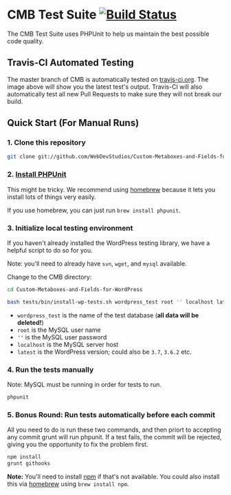 # CMB Test Suite [![Build Status](https://travis-ci.org/WebDevStudios/Custom-Metaboxes-and-Fields-for-WordPress.svg?branch=trunk)](https://travis-ci.org/WebDevStudios/Custom-Metaboxes-and-Fields-for-WordPress)

The CMB Test Suite uses PHPUnit to help us maintain the best possible code quality.

Travis-CI Automated Testing
-----------------------------

The master branch of CMB is automatically tested on [travis-ci.org](http://travis-ci.org). The image above will show you the latest test's output. Travis-CI will also automatically test all new Pull Requests to make sure they will not break our build.

Quick Start (For Manual Runs)
-----------------------------

### 1. Clone this repository
```bash
git clone git://github.com/WebDevStudios/Custom-Metaboxes-and-Fields-for-WordPress.git ./
```

### 2. [Install PHPUnit](https://github.com/sebastianbergmann/phpunit#installation)
This might be tricky. We recommend using [homebrew](http://brew.sh/) because it lets you install lots of things very easily.

If you use homebrew, you can just run `brew install phpunit`.

### 3. Initialize local testing environment
If you haven't already installed the WordPress testing library, we have a helpful script to do so for you.

Note: you'll need to already have `svn`, `wget`, and `mysql` available.

Change to the CMB directory:
```bash
cd Custom-Metaboxes-and-Fields-for-WordPress
```

```bash
bash tests/bin/install-wp-tests.sh wordpress_test root '' localhost latest
```
* `wordpress_test` is the name of the test database (**all data will be deleted!**)
* `root` is the MySQL user name
* `''` is the MySQL user password
* `localhost` is the MySQL server host
* `latest` is the WordPress version; could also be `3.7`, `3.6.2` etc.

### 4. Run the tests manually
Note: MySQL must be running in order for tests to run.
```bash
phpunit
```

### 5. Bonus Round: Run tests automatically before each commit
All you need to do is run these two commands, and then priort to accepting any commit grunt will run phpunit.
If a test fails, the commit will be rejected, giving you the opportunity to fix the problem first.

```bash
npm install
grunt githooks
```
**Note:** You'll need to install [npm](https://www.npmjs.org/) if that's not available. You could also install this via [homebrew](http://brew.sh/) using `brew install npm`.
